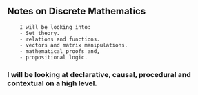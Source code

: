 ## Notes on Discrete Mathematics
~~~
    I will be looking into:
    - Set theory.
    - relations and functions.
    - vectors and matrix manipulations.
    - mathematical proofs and,
    - propositional logic.
~~~
### I will be looking at declarative, causal, procedural and contextual on a high level.
